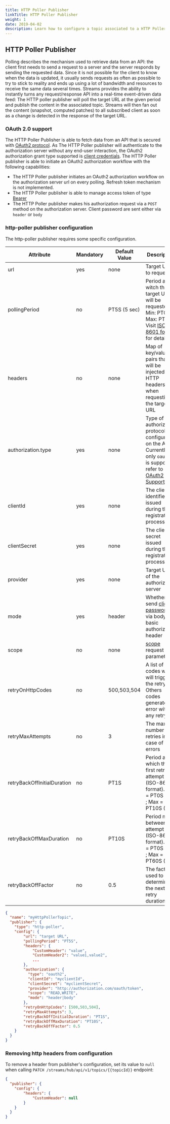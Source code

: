```yaml
---
title: HTTP Poller Publisher
linkTitle: HTTP Poller Publisher
weight: 1
date: 2019-04-02
description: Learn how to configure a topic associated to a HTTP Poller publisher.
---
```


## HTTP Poller Publisher

Polling describes the mechanism used to retrieve data from an API: the client first needs to send a request to a server and the server responds by sending the requested data.
Since it is not possible for the client to know when the data is updated, it usually sends requests as often as possible to try to stick to reality and ends up using a lot of bandwidth and resources to receive the same data several times.
Streams provides the ability to instantly turns any request/response API into a real-time event-driven data feed: The HTTP poller publisher will poll the target URL at the given period and publish the content in the associated topic.
Streams will then fan out the content (snapshot, computed patches) to all subscribed client as soon as a change is detected in the response of the target URL.

### OAuth 2.0 support

The HTTP Poller Publisher is able to fetch data from an API that is secured with [OAuth2 protocol](https://datatracker.ietf.org/doc/html/rfc6749).
As The HTTP Poller publisher will authenticate to the authorization server without any end-user interaction, the OAuth2 authorization grant type supported is [client credentials](https://datatracker.ietf.org/doc/html/rfc6749#section-4.4).
The HTTP Poller publisher is able to initiate an OAuth2 authorization workflow with the following capabilities:

* The HTTP Poller publisher initiates an OAuth2 authorization workflow on the authorization server url on every polling. Refresh token mechanism is not implemented.
* The HTTP Poller publisher is able to manage access token of type [Bearer](https://datatracker.ietf.org/doc/html/rfc6749#section-7.1)
* The HTTP Poller publisher makes his authorization request via a `POST` method on the authorization server. Client password are sent either via `header` or `body`

### http-poller publisher configuration

The http-poller publisher requires some specific configuration.

| Attribute                     | Mandatory | Default Value  | Description            |
| ----------------------------- | --------- | -------------- | ---------------------- |
| url                           | yes       | none           | Target URL to request  |
| pollingPeriod                 | no        | PT5S (5 sec)   | Period at witch the target URL will be requested. Min: PT0.5S Max: PT1H. Visit [ISO-8601 format](https://en.wikipedia.org/wiki/ISO_8601#Durations) for details. |
| headers                       | no        | none           | Map of key/value pairs that will be injected as HTTP headers when requesting the target URL |
| authorization.type            | yes       | none           | Type of authorization protocol configured on the API. Currently only `oauth2` is supported, refer to [OAuth2 Support](/docs/publishers/publisher-http-poller/#oauth-2-0-support) |
| clientId                      | yes       | none           | The client identifier issued during the registration process  |
| clientSecret                  | yes       | none           | The client secret issued during the registration process  |
| provider                      | yes       | none           | Target URL of the authorization server |
| mode                          | yes       | header         | Whether to send [client password](https://datatracker.ietf.org/doc/html/rfc6749#section-2.3.1) via body or basic authorization header |
| scope                         | no        | none           | [scope](https://datatracker.ietf.org/doc/html/rfc6749#section-3.3) request parameter |
| retryOnHttpCodes              | no        | 500,503,504    | A list of http codes which will trigger the retry. Others codes generate on error without any retry |
| retryMaxAttempts              | no        | 3              | The max number of retries in case of errors |
| retryBackOffInitialDuration   | no        | PT1S           | Period after which the first retry is attempt (ISO-8601 format).  Min = PT0S (0s) ; Max = PT10S (10s) |
| retryBackOffMaxDuration       | no        | PT10S          | Period max between two attempt (ISO-8601 format). Min = PT0S (0s) ; Max = PT60S (60s) |
| retryBackOffFactor            | no        | 0.5            | The factor used to determine the next retry duration |

```json
{
  "name": "myHttpPollerTopic",
  "publisher": {
    "type": "http-poller",
    "config": {
        "url": "target URL",
        "pollingPeriod": "PT5S",
        "headers": {
            "CustomHeader": "value",
            "CustomHeader2": "value1,value2",
            ...
        },
        "authorization": {
          "type": "oauth2",
          "clientId": "myclientId",
          "clientSecret": "myclientSecret",
          "provider": "http://authorization.com/oauth/token",
          "scope": "READ,WRITE",
          "mode": "header|body"
        },
        "retryOnHttpCodes": [500,503,504],
        "retryMaxAttempts": 3,
        "retryBackOffInitialDuration": "PT1S",
        "retryBackOffMaxDuration": "PT10S",
        "retryBackOffFactor": 0.5
    }
  }
}
```

### Removing http headers from configuration

To remove a header from publisher's configuration, set its value to `null` when calling `PATCH /streams/hub/api/v1/topics/{{topicId}}` endpoint:

```json
{
  "publisher": {
    "config": {
        "headers": {
            "CustomHeader": null
        }
    }
  }
}
```
